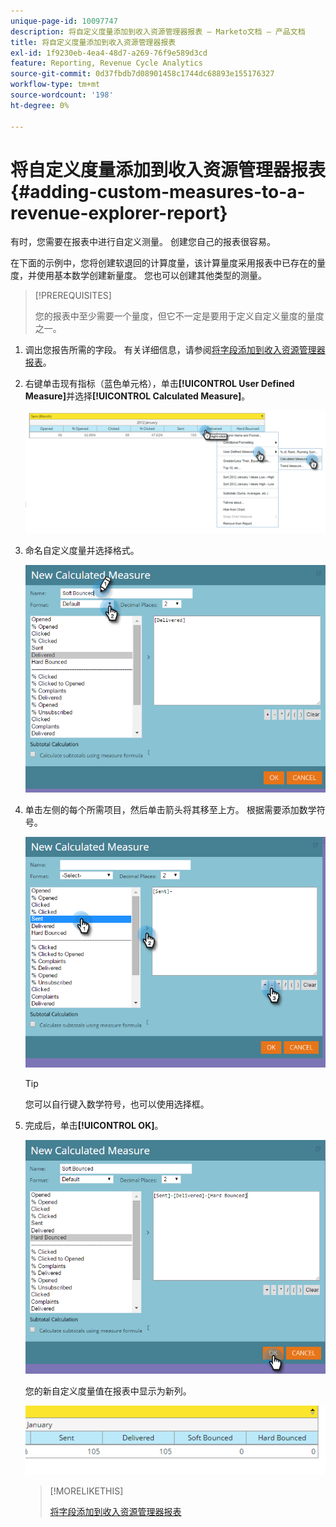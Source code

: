```yaml
---
unique-page-id: 10097747
description: 将自定义度量添加到收入资源管理器报表 — Marketo文档 — 产品文档
title: 将自定义度量添加到收入资源管理器报表
exl-id: 1f9230eb-4ea4-48d7-a269-76f9e589d3cd
feature: Reporting, Revenue Cycle Analytics
source-git-commit: 0d37fbdb7d08901458c1744dc68893e155176327
workflow-type: tm+mt
source-wordcount: '198'
ht-degree: 0%

---
```


# 将自定义度量添加到收入资源管理器报表 {#adding-custom-measures-to-a-revenue-explorer-report}

有时，您需要在报表中进行自定义测量。 创建您自己的报表很容易。

在下面的示例中，您将创建软退回的计算度量，该计算量度采用报表中已存在的量度，并使用基本数学创建新量度。 您也可以创建其他类型的测量。

>[!PREREQUISITES]
>
>您的报表中至少需要一个量度，但它不一定是要用于定义自定义量度的量度之一。

1. 调出您报告所需的字段。 有关详细信息，请参阅[将字段添加到收入资源管理器报表](/help/marketo/product-docs/reporting/revenue-cycle-analytics/revenue-explorer/adding-fields-to-a-revenue-explorer-report.md)。

1. 右键单击现有指标（蓝色单元格），单击&#x200B;**[!UICONTROL User Defined Measure]**&#x200B;并选择&#x200B;**[!UICONTROL Calculated Measure]**。

   ![](assets/image2016-1-26-11-3a7-3a49.png)

1. 命名自定义度量并选择格式。

   ![](assets/image2016-1-26-11-3a26-3a23.png)

1. 单击左侧的每个所需项目，然后单击箭头将其移至上方。 根据需要添加数学符号。

   ![](assets/image2016-1-26-11-3a16-3a55.png)

   >[!TIP]
   >
   >您可以自行键入数学符号，也可以使用选择框。

1. 完成后，单击&#x200B;**[!UICONTROL OK]**。

   ![](assets/image2016-1-26-11-3a37-3a27.png)

   您的新自定义度量值在报表中显示为新列。

   ![](assets/image2016-1-26-11-3a29-3a16.png)

   >[!MORELIKETHIS]
   >
   >[将字段添加到收入资源管理器报表](/help/marketo/product-docs/reporting/revenue-cycle-analytics/revenue-explorer/adding-fields-to-a-revenue-explorer-report.md)
